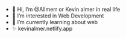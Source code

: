- 👋 Hi, I’m @Allmerr or Kevin almer in real life
- 👀 I’m interested in Web Development
- 🌱 I’m currently learning about web
- ✨ kevinalmer.netlify.app

<!---
Allmerr/Allmerr is a ✨ special ✨ repository because its `README.md` (this file) appears on your GitHub profile.
You can click the Preview link to take a look at your changes.
--->
